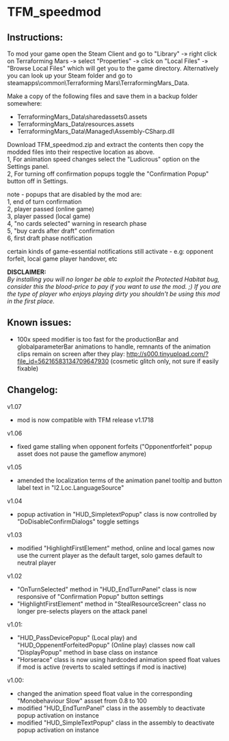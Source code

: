 # TFM_speedmod

Instructions:
-------------
To mod your game open the Steam Client and go to "Library" -» right click on Terraforming Mars -» select "Properties" -» click on "Local Files" -»  "Browse Local Files" which will get you to the game directory.
Alternatively you can look up your Steam folder and go to steamapps\common\Terraforming Mars\TerraformingMars_Data.

Make a copy of the following files and save them in a backup folder somewhere:
- TerraformingMars_Data\sharedassets0.assets
- TerraformingMars_Data\resources.assets
- TerraformingMars_Data\Managed\Assembly-CSharp.dll

Download TFM_speedmod.zip and extract the contents then copy the modded files into their respective location as above.\
1, For animation speed changes select the "Ludicrous" option on the Settings panel.\
2, For turning off confirmation popups toggle the "Confirmation Popup" button off in Settings.

note - popups that are disabled by the mod are:\
1, end of turn confirmation\
2, player passed (online game)\
3, player passed (local game)\
4, "no cards selected" warning in research phase\
5, "buy cards after draft" confirmation\
6, first draft phase notification

certain kinds of game-essential notifications still activate - e.g: opponent forfeit, local game player handover, etc

**DISCLAIMER:**\
_By installing you will no longer be able to exploit the Protected Habitat bug, consider this the blood-price to pay if you want to use the mod. ;)
If you are the type of player who enjoys playing dirty you shouldn't be using this mod in the first place._

Known issues:
-------------
- 100x speed modifier is too fast for the productionBar and globalparameterBar animations to handle, remnants of the animation clips remain on screen after they play: http://s000.tinyupload.com/?file_id=56216583134709647930
(cosmetic glitch only, not sure if easily fixable)


Changelog:
----------
v1.07
- mod is now compatible with TFM release v1.1718

v1.06
- fixed game stalling when opponent forfeits ("Opponentforfeit" popup asset does not pause the gameflow anymore)

v1.05
- amended the localization terms of the animation panel tooltip and button label text in "I2.Loc.LanguageSource"

v1.04
- popup activation in "HUD_SimpletextPopup" class is now controlled by "DoDisableConfirmDialogs" toggle settings

v1.03
- modified "HighlightFirstElement" method, online and local games now use the current player as the default target, solo games default to neutral player

v1.02
- "OnTurnSelected" method in "HUD_EndTurnPanel" class is now responsive of "Confirmation Popup" button settings
- "HighlightFirstElement" method in "StealResourceScreen" class no longer pre-selects players on the attack panel 

v1.01:
- "HUD_PassDevicePopup" (Local play) and "HUD_OppenentForfeitedPopup" (Online play) classes now call "DisplayPopup" method in base class on instance
- "Horserace" class is now using hardcoded animation speed float values if mod is active (reverts to scaled settings if mod is inactive)

v1.00:
- changed the animation speed float value in the corresponding "Monobehaviour Slow" assset from 0.8 to 100
- modified "HUD_EndTurnPanel" class in the assembly to deactivate popup activation on instance
- modified "HUD_SimpleTextPopup" class in the assembly to deactivate popup activation on instance
